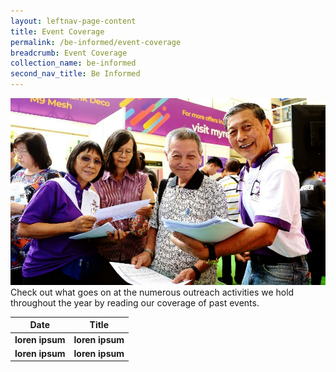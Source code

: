 ```yaml
---
layout: leftnav-page-content
title: Event Coverage
permalink: /be-informed/event-coverage
breadcrumb: Event Coverage
collection_name: be-informed
second_nav_title: Be Informed
---
```


![picture](/images/be-informed/event-coverage-1.jpg)
Check out what goes on at the numerous outreach activities we hold throughout the year by reading our coverage of past events.

| Date | Title |
|--|--|
| **loren ipsum** | **loren ipsum** |
| **loren ipsum** | **loren ipsum** |
